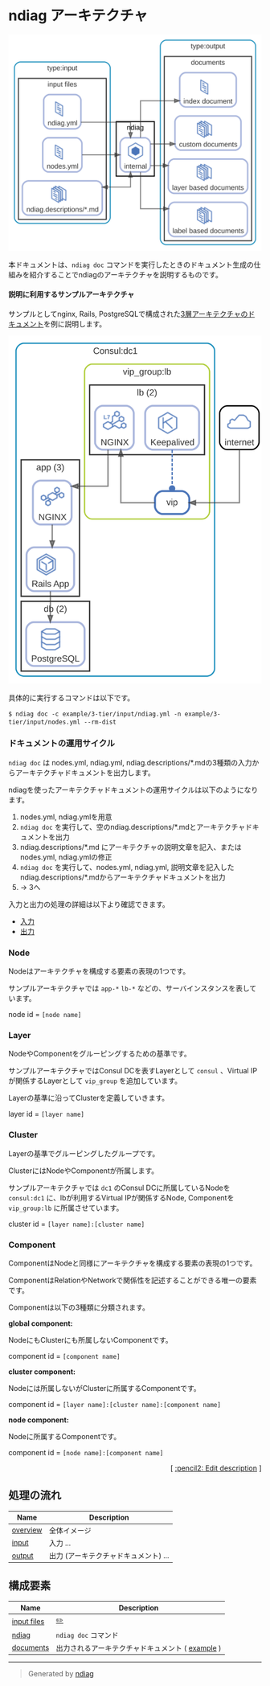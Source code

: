 # ndiag アーキテクチャ

![view](view-overview.svg)

本ドキュメントは、`ndiag doc` コマンドを実行したときのドキュメント生成の仕組みを紹介することでndiagのアーキテクチャを説明するものです。

#### 説明に利用するサンプルアーキテクチャ

サンプルとしてnginx, Rails, PostgreSQLで構成された[3層アーキテクチャのドキュメント](/example/3-tier/output/README.md)を例に説明します。

![3tier](/example/3-tier/output/view-overview.svg)

具体的に実行するコマンドは以下です。

``` console
$ ndiag doc -c example/3-tier/input/ndiag.yml -n example/3-tier/input/nodes.yml --rm-dist
```

### ドキュメントの運用サイクル

`ndiag doc` は nodes.yml, ndiag.yml, ndiag.descriptions/*.mdの3種類の入力からアーキテクチャドキュメントを出力します。

ndiagを使ったアーキテクチャドキュメントの運用サイクルは以下のようになります。

1. nodes.yml, ndiag.ymlを用意
2. `ndiag doc` を実行して、空のndiag.descriptions/*.mdとアーキテクチャドキュメントを出力
3. ndiag.descriptions/*.md にアーキテクチャの説明文章を記入、またはnodes.yml, ndiag.ymlの修正
4. `ndiag doc` を実行して、nodes.yml, ndiag.yml, 説明文章を記入したndiag.descriptions/*.mdからアーキテクチャドキュメントを出力
5. -> 3へ

入力と出力の処理の詳細は以下より確認できます。

- [入力](view-input.md)
- [出力](view-output.md)

### Node

Nodeはアーキテクチャを構成する要素の表現の1つです。

サンプルアーキテクチャでは `app-*` `lb-*` などの、サーバインスタンスを表しています。

node id = `[node name]`

### Layer

NodeやComponentをグルーピングするための基準です。

サンプルアーキテクチャではConsul DCを表すLayerとして `consul` 、Virtual IPが関係するLayerとして `vip_group` を追加しています。

Layerの基準に沿ってClusterを定義していきます。

layer id = `[layer name]`

### Cluster

Layerの基準でグルーピングしたグループです。

ClusterにはNodeやComponentが所属します。

サンプルアーキテクチャでは `dc1` のConsul DCに所属しているNodeを `consul:dc1` に、lbが利用するVirtual IPが関係するNode, Componentを `vip_group:lb` に所属させています。

cluster id = `[layer name]:[cluster name]`

### Component

ComponentはNodeと同様にアーキテクチャを構成する要素の表現の1つです。

ComponentはRelationやNetworkで関係性を記述することができる唯一の要素です。

Componentは以下の3種類に分類されます。

**global component:**

NodeにもClusterにも所属しないComponentです。

component id = `[component name]`

**cluster component:**

Nodeには所属しないがClusterに所属するComponentです。

component id = `[layer name]:[cluster name]:[component name]`

**node component:**

Nodeに所属するComponentです。

component id = `[node name]:[component name]`


<p align="right">
  [ <a href="../ndiag.descriptions.ja/_index.md">:pencil2: Edit description</a> ]
<p>


## 処理の流れ

| Name | Description |
| --- | --- |
| [overview](view-overview.md) | 全体イメージ |
| [input](view-input.md) | 入力 ... |
| [output](view-output.md) | 出力 (アーキテクチャドキュメント) ... |





## 構成要素

| Name | Description |
| --- | --- |
| [input files](node-input_files.md) | <a href="../ndiag.descriptions.ja/_node-input_files.md">:pencil2:</a> |
| [ndiag](node-ndiag.md) | `ndiag doc` コマンド |
| [documents](node-documents.md) | 出力されるアーキテクチャドキュメント ( [example](/example/output/README.md) ) |

---

> Generated by [ndiag](https://github.com/k1LoW/ndiag)
